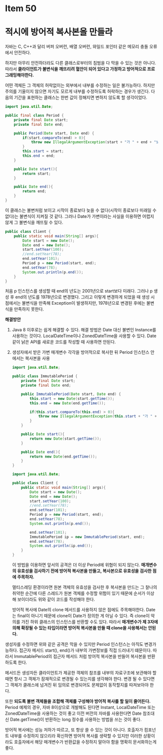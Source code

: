 # Item 50

# 적시에 방어적 복사본을 만들라

자바는 C, C++과 달리 버퍼 오버런, 배열 오버런, 와일드 포인터 같은 메모리 충돌 오류에서 안전하다.

하지만 아무리 안전하더라도 다른 클래스로부터의 침범을 다 막을 수 있는 것은 아니다. 따라서 **클라이언트가 불변식을 깨뜨리려 혈안이 되어 있다고 가정하고 방어적으로 프로그래밍해야한다.**

어떤 객체든 그 객체의 허락없이는 외부에서 내부를 수정하는 일은 불가능하다. 하지만 주의를 기울이지 않으면 자기도 모르게 내부를 수정하도록 허락하는 경우가 생긴다. 다음의 기간을 표현하는 클래스는 한번 값이 정해지면 변하지 않도록 할 생각이었다.

```java
import java.util.Date;

public final class Period {
    private final Date start;
    private final Date end;

    public Period(Date start, Date end) {
        if(start.compareTo(end) > 0){
            throw new IllegalArgumentException(start + "가 " + end + "보다 늦다.");
        }
        this.start = start;
        this.end = end;
    }

    public Date start(){
        return start;
    }

    public Date end(){
        return end;
    }
}
```

이 클래스는 불변처럼 보이고 시작이 종료보다 늦을 수 없다(시작이 종료보다 미래일 수 없다)는 불변식이 지켜질 것 같다. 그러나 Date가 가변이라는 사실을 이용하면 어렵지 않게 그 불변식을 깨뜨릴 수 있다.

```java
public class Client {
    public static void main(String[] args){
        Date start = new Date();
        Date end = new Date();
        start.setYear(100);
        //end.setYear(78);
        end.setYear(101);
        Period p = new Period(start, end);
        end.setYear(78);
        System.out.println(p.end());
    }
}
```

처음 p 인스턴스를 생성할 때 end의 년도는 2001년으로 start보다 미래다. 그러나 p 생성 후 end의 년도를 1978년으로 변경했다. 그리고 이렇게 변경하게 되었을 때 생성 시점에서는 불변식을 만족해 Exception이 발생하지만, 1978년으로 변경된 후에는 불변식을 만족하지 못한다.

**해결방안**

1. Java 8 이후로는 쉽게 해결할 수 있다. 해결 방법은 Date 대신 불변인 Instance를 사용하는 것이다. LocalDateTime이나 ZonedDateTime을 사용할 수 있다. Date같이 낡은 API를 새로운 코드를 작성할 때 사용하면 안된다.

1. 생성자에서 받은 가변 매개변수 각각을 방어적으로 복사한 뒤 Period 인스턴스 안에서는 복사본을 사용
    
    ```java
    import java.util.Date;
    
    public class ImmutablePeriod {
        private final Date start;
        private final Date end;
    
        public ImmutablePeriod(Date start, Date end) {
            this.start = new Date(start.getTime());
            this.end = new Date(end.getTime());
    
            if(this.start.compareTo(this.end) > 0){
                throw new IllegalArgumentException(this.start + "가 " + this.end + "보다 늦다.");
            }
        }
    
        public Date start(){
            return new Date(start.getTime());
        }
    
        public Date end(){
            return new Date(end.getTime());
        }
    }
    ```
    
    ```java
    import java.util.Date;
    
    public class Client {
        public static void main(String[] args){
            Date start = new Date();
            Date end = new Date();
            start.setYear(100);
            //end.setYear(78);
            end.setYear(101);
            Period p = new Period(start, end);
            end.setYear(78);
            System.out.println(p.end());
    
            end.setYear(101);
            ImmutablePeriod ip = new ImmutablePeriod(start, end);
            end.setYear(78);
            System.out.println(ip.end());
        }
    }
    ```
    
    이 방법을 이용하면 앞서의 공격은 더 이상 Period에 위협이 되지 않는다. **매개변수의 유효성을 검사하기 전에 방어적 복사본을 만들고, 복사본으로 유효성을 검사한 점에 주목하자.**
    
    멀티스레딩 환경이라면 원본 객체의 유효성을 검사한 후 복사본을 만드는 그 찰나의 취약한 순간에 다른 스레드가 원본 객체를 수정할 위험이 있기 때문에 순서가 이상해 보이더라도 위와 같이 코드를 작성해야 한다.
    
    방어적 복사에 Date의 clone 메서드를 사용하지 않은 점에도 주목해야한다. Date는 final이 아니기 때문에 clone이 Date가 정의한 게 아닐 수 있다. 즉 clone이 악의를 가진 하위 클래스의 인스턴스를 반환할 수도 있다. 따라서 **매개변수가 제 3자에 의해 확장될 수 있는 타입이라면 방어적 복사본을 만들 때 clone을 사용해서는 안된다.**
    

생성자를 수정하면 위와 같은 공격은 막을 수 있지만 Period 인스턴스는 아직도 변경가능하다. 접근자 메서드 start(), end()가 내부의 가변정보를 직접 드러내기 떄문이다. 따라서 ImmutablePeriod의 접근자 메서드 처럼 방어적 복사본을 반들어 복사본을 반환하도록 한다.

메서드든 생성자든 클라이언트가 제공한 객체의 참조를 내부의 자료구조에 보관해야 할 때면 항시 그 객체가 잠재적으로 변경될 수 있는지를 생각해야 한다. 변경 될 수 있다면 그 객체가 클래스에 넘겨진 뒤 임의로 변경되어도 문제없이 동작할지를 따져보아야 한다.

또한 **되도록 불변 객체들을 조합해 객체를 구성해야 방어적 복사를 할 일이 줄어든다.**  Period 예제의 경우, 자바 8이상으로 개발해도 된다면 Instant, LocalDateTime 또는 ZonedDateTime을 사용하는 것이 좋고 이전 버전의 자바를 사용한다면 Date 참조대신 Date.getTime()이 반환하는 long 정수를 사용하는 방법을 쓰는 것이 좋다.

방어적 복사에는 성능 저하가 따르고, 또 항상 쓸 수 있는 것이 아니다. 호출자가 컴포넌트 내부를 수정하지 않으리라 확신하면 방어적 복사를 생략할 수 있지만 이러한 상황이라도 호출자에서 해당 매개변수가 반환값을 수정하지 말아야 함을 명확히 문서화하는게 좋다.
